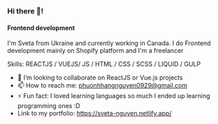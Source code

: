 ### Hi there 👋!
#### Frontend development

I'm Sveta from Ukraine and currently working in Canada. I do Frontend development mainly on Shopify platform and I'm a freelancer

Skills: REACTJS / VUEJS/ JS / HTML / CSS / SCSS / LIQUID / GULP
 
- 👯 I’m looking to collaborate on ReactJS or Vue.js projects 
- 📫 How to reach me: phuonhhangnguyen0929@gmail.com 
- ⚡ Fun fact: I loved learning languages so much I ended up learning programming ones :D 
- Link to my portfolio: https://sveta-nguyen.netlify.app/



